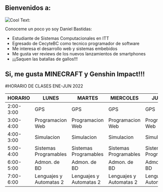 ## Bienvenidos a:

![](https://images.cooltext.com/5508554.png)<a href="http://es.cooltext.com" target="_top"><img src="https://cooltext.com/images/ct_pixel.gif" width="80" height="15" alt="Cool Text: Generador de Logotipos y Gráficos." border="0" /></a>

Conoceme un poco yo soy Daniel Bastidas:

- Estudiante de Sistemas Computacionales en ITT
- Egresado de CecyteBC como tecnico programador de software
- Me interesa el desarrollo web y sistemas embebidos
- Me gusta ver reviews de los nuevos lanzamientos de smartphones
- ¡¡¡Saquen las batallas de gallos!!!

## Si, me gusta MINECRAFT y Genshin Impact!!!

#HORARIO DE CLASES ENE-JUN 2022

| HORARIO        | LUNES                   | MARTES                  | MIERCOLES               | JUEVES                  | VIERNES                 |
| -------------- | ----------------------- | ----------------------- | ----------------------- | ----------------------- | ----------------------- |
| 2:00-3:00      | GPS                     | GPS                     | GPS                     | GPS                     | GPS                     |
| 3:00-4:00      | Programacion Web        | Programacion Web        | Programacion Web        | Programacion Web        | Programacion Web        |
| 4:00-3:00      | Simulacion              | Simulacion              | Simulacion              | Simulacion              | Simulacion              |
| 5:00-4:00      | Sistemas Programables   | Sistemas Programables   | Sistemas Programables   | Sistemas Programables   | Sistemas Programables   |
| 6:00-5:00      | Admon. de BD            | Admon. de BD            | Admon. de BD            | Admon. de BD            | Admon. de BD            |
| 7:00-6:00      | Lenguajes y Automatas 2 | Lenguajes y Automatas 2 | Lenguajes y Automatas 2 | Lenguajes y Automatas 2 | Lenguajes y Automatas 2 |
